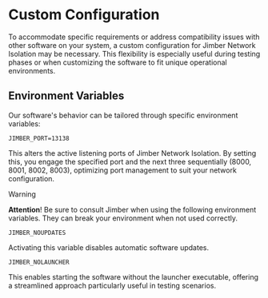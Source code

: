# Custom Configuration

To accommodate specific requirements or address compatibility issues with other software on your system, a custom configuration for Jimber Network Isolation may be necessary. This flexibility is especially useful during testing phases or when customizing the software to fit unique operational environments.

## Environment Variables

Our software's behavior can be tailored through specific environment variables:

```
JIMBER_PORT=13138
```
This alters the active listening ports of Jimber Network Isolation. By setting this, you engage the specified port and the next three sequentially (8000, 8001, 8002, 8003), optimizing port management to suit your network configuration.

> [!WARNING] 
> **Attention**! Be sure to consult Jimber when using the following environment variables. They can break your environment when not used correctly.


```
JIMBER_NOUPDATES
````
Activating this variable disables automatic software updates.

```
JIMBER_NOLAUNCHER
````
This enables starting the software without the launcher executable, offering a streamlined approach particularly useful in testing scenarios.
